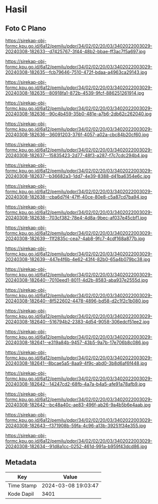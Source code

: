 # Hasil

## Foto C Plano

https://sirekap-obj-formc.kpu.go.id/6a12/pemilu/pdpr/34/02/02/20/03/3402022003029-20240308-182633--d7425767-3f44-48b2-bbae-ff3ac7f5a697.jpg

https://sirekap-obj-formc.kpu.go.id/6a12/pemilu/pdpr/34/02/02/20/03/3402022003029-20240308-182635--fcb79646-7510-472f-bdaa-a4963ca29143.jpg

https://sirekap-obj-formc.kpu.go.id/6a12/pemilu/pdpr/34/02/02/20/03/3402022003029-20240308-182635--80918fa1-872b-4539-9fcf-886251261914.jpg

https://sirekap-obj-formc.kpu.go.id/6a12/pemilu/pdpr/34/02/02/20/03/3402022003029-20240308-182636--90c4b459-35b0-481e-a7b6-2db62c262040.jpg

https://sirekap-obj-formc.kpu.go.id/6a12/pemilu/pdpr/34/02/02/20/03/3402022003029-20240308-182636--36091203-376f-4057-a02a-cbc84b20cf60.jpg

https://sirekap-obj-formc.kpu.go.id/6a12/pemilu/pdpr/34/02/02/20/03/3402022003029-20240308-182637--15835423-2d77-48f3-a287-f7c7cdc294b4.jpg

https://sirekap-obj-formc.kpu.go.id/6a12/pemilu/pdpr/34/02/02/20/03/3402022003029-20240308-182637--b36682a3-1dd7-4e39-8388-d41ba6354e6c.jpg

https://sirekap-obj-formc.kpu.go.id/6a12/pemilu/pdpr/34/02/02/20/03/3402022003029-20240308-182638--cba6d7f4-47ff-40ce-80e8-c5a87cd7ba94.jpg

https://sirekap-obj-formc.kpu.go.id/6a12/pemilu/pdpr/34/02/02/20/03/3402022003029-20240308-182638--703cf382-78e4-4d8a-9bec-af037e45cbf1.jpg

https://sirekap-obj-formc.kpu.go.id/6a12/pemilu/pdpr/34/02/02/20/03/3402022003029-20240308-182639--11f2835c-cea7-4ab8-9fc7-4cdf168a877b.jpg

https://sirekap-obj-formc.kpu.go.id/6a12/pemilu/pdpr/34/02/02/20/03/3402022003029-20240308-182639--447e4f6b-4e62-43f4-82b0-65a4b079bc38.jpg

https://sirekap-obj-formc.kpu.go.id/6a12/pemilu/pdpr/34/02/02/20/03/3402022003029-20240308-182640--7010eed1-8011-4d2b-8583-aba937e2555d.jpg

https://sirekap-obj-formc.kpu.go.id/6a12/pemilu/pdpr/34/02/02/20/03/3402022003029-20240308-182640--8f522602-4478-4896-bd58-d2c1f2c1b080.jpg

https://sirekap-obj-formc.kpu.go.id/6a12/pemilu/pdpr/34/02/02/20/03/3402022003029-20240308-182640--516794b2-2383-4d54-9058-306edcf51ee2.jpg

https://sirekap-obj-formc.kpu.go.id/6a12/pemilu/pdpr/34/02/02/20/03/3402022003029-20240308-182641--e319a84b-9457-43b5-9a7b-17e706b8c086.jpg

https://sirekap-obj-formc.kpu.go.id/6a12/pemilu/pdpr/34/02/02/20/03/3402022003029-20240308-182641--8bcae5a5-8aa9-4f9c-abd0-3b8d6af6f448.jpg

https://sirekap-obj-formc.kpu.go.id/6a12/pemilu/pdpr/34/02/02/20/03/3402022003029-20240308-182642--14247cd2-68fb-4a7a-b4a5-afe91a78afb9.jpg

https://sirekap-obj-formc.kpu.go.id/6a12/pemilu/pdpr/34/02/02/20/03/3402022003029-20240308-182642--bc48a40c-ae83-496f-ab26-9a4b5b6e4aab.jpg

https://sirekap-obj-formc.kpu.go.id/6a12/pemilu/pdpr/34/02/02/20/03/3402022003029-20240308-182643--f371908b-59fa-4c96-a13b-39251f34e355.jpg

https://sirekap-obj-formc.kpu.go.id/6a12/pemilu/pdpr/34/02/02/20/03/3402022003029-20240308-182634--91d8a1cc-0252-461d-991a-b959f43dcd86.jpg


## Metadata

| Key        | Value               |
| ---------- | ------------------- |
| Time Stamp | 2024-03-08 19:03:47 |
| Kode Dapil | 3401                |



